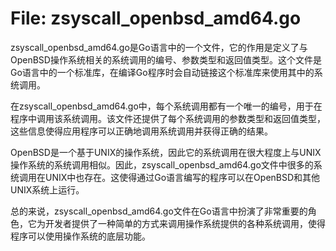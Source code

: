 # File: zsyscall_openbsd_amd64.go

zsyscall_openbsd_amd64.go是Go语言中的一个文件，它的作用是定义了与OpenBSD操作系统相关的系统调用的编号、参数类型和返回值类型。这个文件是Go语言中的一个标准库，在编译Go程序时会自动链接这个标准库来使用其中的系统调用。

在zsyscall_openbsd_amd64.go中，每个系统调用都有一个唯一的编号，用于在程序中调用该系统调用。该文件还提供了每个系统调用的参数类型和返回值类型，这些信息使得应用程序可以正确地调用系统调用并获得正确的结果。

OpenBSD是一个基于UNIX的操作系统，因此它的系统调用在很大程度上与UNIX操作系统的系统调用相似。因此，zsyscall_openbsd_amd64.go文件中很多的系统调用在UNIX中也存在。这使得通过Go语言编写的程序可以在OpenBSD和其他UNIX系统上运行。

总的来说，zsyscall_openbsd_amd64.go文件在Go语言中扮演了非常重要的角色，它为开发者提供了一种简单的方式来调用操作系统提供的各种系统调用，使得程序可以使用操作系统的底层功能。

